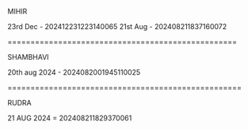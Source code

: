 MIHIR

23rd Dec - 202412231223140065
21st Aug - 202408211837160072

==================================================

SHAMBHAVI

20th aug 2024 - 2024082001945110025

===================================================

RUDRA

21 AUG 2024 = 202408211829370061